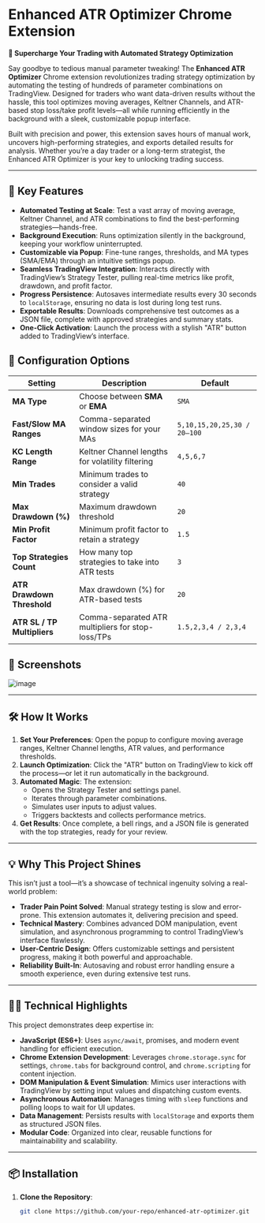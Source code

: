 # Enhanced ATR Optimizer Chrome Extension

**🚀 Supercharge Your Trading with Automated Strategy Optimization**

Say goodbye to tedious manual parameter tweaking! The **Enhanced ATR Optimizer** Chrome extension revolutionizes trading strategy optimization by automating the testing of hundreds of parameter combinations on TradingView. Designed for traders who want data-driven results without the hassle, this tool optimizes moving averages, Keltner Channels, and ATR-based stop loss/take profit levels—all while running efficiently in the background with a sleek, customizable popup interface.

Built with precision and power, this extension saves hours of manual work, uncovers high-performing strategies, and exports detailed results for analysis. Whether you’re a day trader or a long-term strategist, the Enhanced ATR Optimizer is your key to unlocking trading success.

---

## 🌟 Key Features

- **Automated Testing at Scale**: Test a vast array of moving average, Keltner Channel, and ATR combinations to find the best-performing strategies—hands-free.
- **Background Execution**: Runs optimization silently in the background, keeping your workflow uninterrupted.
- **Customizable via Popup**: Fine-tune ranges, thresholds, and MA types (SMA/EMA) through an intuitive settings popup.
- **Seamless TradingView Integration**: Interacts directly with TradingView’s Strategy Tester, pulling real-time metrics like profit, drawdown, and profit factor.
- **Progress Persistence**: Autosaves intermediate results every 30 seconds to `localStorage`, ensuring no data is lost during long test runs.
- **Exportable Results**: Downloads comprehensive test outcomes as a JSON file, complete with approved strategies and summary stats.
- **One-Click Activation**: Launch the process with a stylish "ATR" button added to TradingView’s interface.

## 🔧 Configuration Options

| Setting                     | Description                                       | Default                     |
| --------------------------- | ------------------------------------------------- | --------------------------- |
| **MA Type**                 | Choose between **SMA** or **EMA**                 | `SMA`                       |
| **Fast/Slow MA Ranges**     | Comma-separated window sizes for your MAs         | `5,10,15,20,25,30 / 20–100` |
| **KC Length Range**         | Keltner Channel lengths for volatility filtering  | `4,5,6,7`                   |
| **Min Trades**              | Minimum trades to consider a valid strategy       | `40`                        |
| **Max Drawdown (%)**        | Maximum drawdown threshold                        | `20`                        |
| **Min Profit Factor**       | Minimum profit factor to retain a strategy        | `1.5`                       |
| **Top Strategies Count**    | How many top strategies to take into ATR tests    | `3`                         |
| **ATR Drawdown Threshold**  | Max drawdown (%) for ATR-based tests              | `20`                        |
| **ATR SL / TP Multipliers** | Comma-separated ATR multipliers for stop-loss/TPs | `1.5,2,3,4 / 2,3,4`         |


## 📸 Screenshots

![image](https://github.com/user-attachments/assets/86ef377b-2bdf-48b0-afd8-c77465229984)

---

## 🛠️ How It Works

1. **Set Your Preferences**: Open the popup to configure moving average ranges, Keltner Channel lengths, ATR values, and performance thresholds.
2. **Launch Optimization**: Click the "ATR" button on TradingView to kick off the process—or let it run automatically in the background.
3. **Automated Magic**: The extension:
   - Opens the Strategy Tester and settings panel.
   - Iterates through parameter combinations.
   - Simulates user inputs to adjust values.
   - Triggers backtests and collects performance metrics.
4. **Get Results**: Once complete, a bell rings, and a JSON file is generated with the top strategies, ready for your review.

---

## 💡 Why This Project Shines

This isn’t just a tool—it’s a showcase of technical ingenuity solving a real-world problem:

- **Trader Pain Point Solved**: Manual strategy testing is slow and error-prone. This extension automates it, delivering precision and speed.
- **Technical Mastery**: Combines advanced DOM manipulation, event simulation, and asynchronous programming to control TradingView’s interface flawlessly.
- **User-Centric Design**: Offers customizable settings and persistent progress, making it both powerful and approachable.
- **Reliability Built-In**: Autosaving and robust error handling ensure a smooth experience, even during extensive test runs.

---

## 🧑‍💻 Technical Highlights

This project demonstrates deep expertise in:

- **JavaScript (ES6+)**: Uses `async/await`, promises, and modern event handling for efficient execution.
- **Chrome Extension Development**: Leverages `chrome.storage.sync` for settings, `chrome.tabs` for background control, and `chrome.scripting` for content injection.
- **DOM Manipulation & Event Simulation**: Mimics user interactions with TradingView by setting input values and dispatching custom events.
- **Asynchronous Automation**: Manages timing with `sleep` functions and polling loops to wait for UI updates.
- **Data Management**: Persists results with `localStorage` and exports them as structured JSON files.
- **Modular Code**: Organized into clear, reusable functions for maintainability and scalability.

---

## 📦 Installation

1. **Clone the Repository**:
   ```bash
   git clone https://github.com/your-repo/enhanced-atr-optimizer.git
